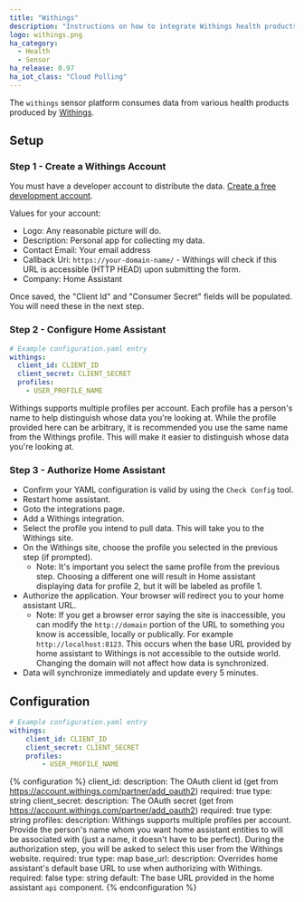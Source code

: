 ```yaml
---
title: "Withings"
description: "Instructions on how to integrate Withings health products within Home Assistant."
logo: withings.png
ha_category: 
  - Health
  - Sensor
ha_release: 0.97
ha_iot_class: "Cloud Polling"
---
```


The `withings` sensor platform consumes data from various health products produced by [Withings](https://www.withings.com).

## Setup

### Step 1 - Create a Withings Account

You must have a developer account to distribute the data. [Create a free development account](https://account.withings.com/partner/add_oauth2). 

Values for your account:

- Logo: Any reasonable picture will do.
- Description: Personal app for collecting my data.
- Contact Email: Your email address
- Callback Uri: `https://your-domain-name/` - Withings will check if this URL is accessible (HTTP HEAD) upon submitting the form.
- Company: Home Assistant

Once saved, the "Client Id" and "Consumer Secret" fields will be populated. You will need these in the next step.

### Step 2 - Configure Home Assistant

```yaml
# Example configuration.yaml entry
withings:
  client_id: CLIENT_ID
  client_secret: CLIENT_SECRET
  profiles:
    - USER_PROFILE_NAME
```

Withings supports multiple profiles per account. Each profile has a person's name to help distinguish whose data you're looking at. While the profile provided here can be arbitrary, it is recommended you use the same name from the Withings profile. This will make it easier to distinguish whose data you're looking at.

### Step 3 - Authorize Home Assistant

- Confirm your YAML configuration is valid by using the `Check Config` tool.
- Restart home assistant.
- Goto the integrations page.
- Add a Withings integration.
- Select the profile you intend to pull data. This will take you to the Withings site.
- On the Withings site, choose the profile you selected in the previous step (if prompted).
  - Note: It's important you select the same profile from the previous step. Choosing a different one will result in Home assistant displaying data for profile 2, but it will be labeled as profile 1.
- Authorize the application. Your browser will redirect you to your home assistant URL.
  - Note: If you get a browser error saying the site is inaccessible, you can modify the 
  `http://domain` portion of the URL to something you know is accessible, locally or publically. For example `http://localhost:8123`.
  This occurs when the base URL provided by home assistant to Withings is not accessible to the outside world.
  Changing the domain will not affect how data is synchronized.
- Data will synchronize immediately and update every 5 minutes.

## Configuration

```yaml
# Example configuration.yaml entry
withings:
    client_id: CLIENT_ID
    client_secret: CLIENT_SECRET
    profiles:
        - USER_PROFILE_NAME
```
{% configuration %}
client_id:
  description: The OAuth client id (get from https://account.withings.com/partner/add_oauth2)
  required: true
  type: string
client_secret:
  description: The OAuth secret (get from https://account.withings.com/partner/add_oauth2)
  required: true
  type: string
profiles:
  description: Withings supports multiple profiles per account. Provide the person's name whom you want home assistant entities to will be associated with (just a name, it doesn't have to be perfect). During the authorization step, you will be asked to select this user from the Withings website.
  required: true
  type: map
base_url:
  description: Overrides home assistant's default base URL to use when authorizing with Withings.
  required: false
  type: string
  default: The base URL provided in the home assistant `api` component.
{% endconfiguration %}
